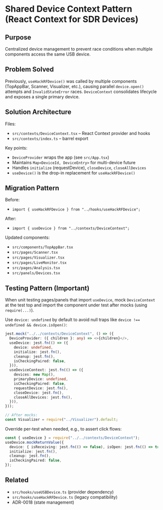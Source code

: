 # Shared Device Context Pattern (React Context for SDR Devices)

## Purpose

Centralized device management to prevent race conditions when multiple components access the same USB device.

## Problem Solved

Previously, `useHackRFDevice()` was called by multiple components (TopAppBar, Scanner, Visualizer, etc.), causing parallel `device.open()` attempts and `InvalidStateError` races. `DeviceContext` consolidates lifecycle and exposes a single primary device.

## Solution Architecture

Files:

- `src/contexts/DeviceContext.tsx` – React Context provider and hooks
- `src/contexts/index.ts` – barrel export

Key points:

- `DeviceProvider` wraps the app (see `src/App.tsx`)
- Maintains `Map<DeviceId, DeviceEntry>` for multi-device future
- Handles `initialize` (requestDevice), `closeDevice`, `closeAllDevices`
- `useDevice()` is the drop-in replacement for `useHackRFDevice()`

## Migration Pattern

Before:

- `import { useHackRFDevice } from "../hooks/useHackRFDevice";`

After:

- `import { useDevice } from "../contexts/DeviceContext";`

Updated components:

- `src/components/TopAppBar.tsx`
- `src/pages/Scanner.tsx`
- `src/pages/Visualizer.tsx`
- `src/pages/LiveMonitor.tsx`
- `src/pages/Analysis.tsx`
- `src/panels/Devices.tsx`

## Testing Pattern (Important)

When unit testing pages/panels that import `useDevice`, mock `DeviceContext` at the test top and import the component under test after mocks (using `require(...)`).

Use `device: undefined` by default to avoid null traps like `device !== undefined && device.isOpen()`:

```ts
jest.mock("../../contexts/DeviceContext", () => ({
  DeviceProvider: ({ children }: any) => <>{children}</>,
  useDevice: jest.fn(() => ({
    device: undefined,
    initialize: jest.fn(),
    cleanup: jest.fn(),
    isCheckingPaired: false,
  })),
  useDeviceContext: jest.fn(() => ({
    devices: new Map(),
    primaryDevice: undefined,
    isCheckingPaired: false,
    requestDevice: jest.fn(),
    closeDevice: jest.fn(),
    closeAllDevices: jest.fn(),
  })),
}));

// After mocks:
const Visualizer = require("../Visualizer").default;
```

Override per-test when needed, e.g., to assert click flows:

```ts
const { useDevice } = require("../../contexts/DeviceContext");
useDevice.mockReturnValue({
  device: { isReceiving: jest.fn(() => false), isOpen: jest.fn(() => true) },
  initialize: jest.fn(),
  cleanup: jest.fn(),
  isCheckingPaired: false,
});
```

## Related

- `src/hooks/useUSBDevice.ts` (provider dependency)
- `src/hooks/useHackRFDevice.ts` (legacy compatibility)
- ADR-0018 (state management)
